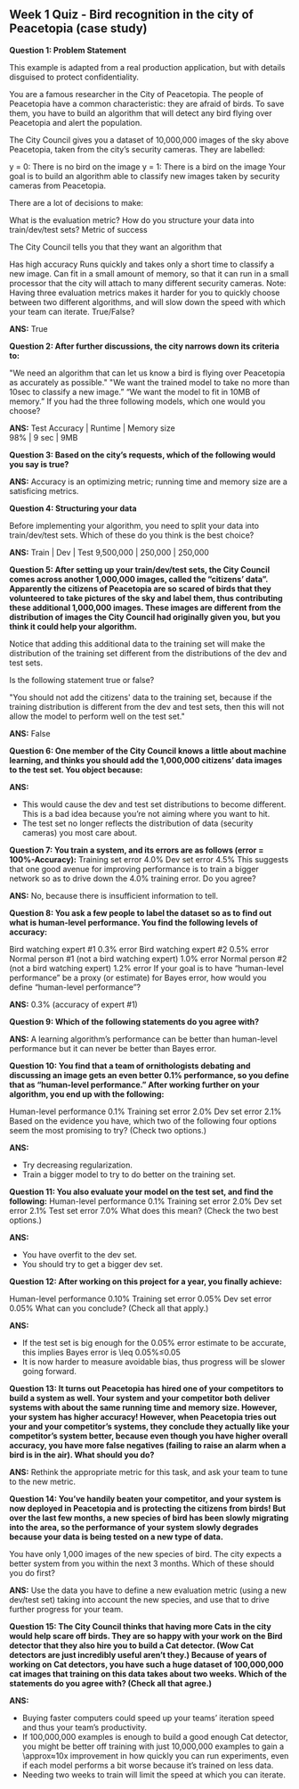 ## Week 1 Quiz - Bird recognition in the city of Peacetopia (case study)

**Question 1: Problem Statement**

This example is adapted from a real production application, but with details disguised to protect confidentiality.


You are a famous researcher in the City of Peacetopia. The people of Peacetopia have a common characteristic: they are afraid of birds. To save them, you have to build an algorithm that will detect any bird flying over Peacetopia and alert the population.

The City Council gives you a dataset of 10,000,000 images of the sky above Peacetopia, taken from the city’s security cameras. They are labelled:

y = 0: There is no bird on the image
y = 1: There is a bird on the image
Your goal is to build an algorithm able to classify new images taken by security cameras from Peacetopia.

There are a lot of decisions to make:

What is the evaluation metric?
How do you structure your data into train/dev/test sets?
Metric of success

The City Council tells you that they want an algorithm that

Has high accuracy
Runs quickly and takes only a short time to classify a new image. 
Can fit in a small amount of memory, so that it can run in a small processor that the city will attach to many different security cameras.
Note: Having three evaluation metrics makes it harder for you to quickly choose between two different algorithms, and will slow down the speed with which your team can iterate. True/False?


**ANS:** True


**Question 2: After further discussions, the city narrows down its criteria to:**

"We need an algorithm that can let us know a bird is flying over Peacetopia as accurately as possible."
"We want the trained model to take no more than 10sec to classify a new image.” 
“We want the model to fit in 10MB of memory.” 
If you had the three following models, which one would you choose?


**ANS:**
Test Accuracy	| Runtime |	Memory size \
98%	| 9 sec	| 9MB

**Question 3: Based on the city’s requests, which of the following would you say is true?**

**ANS:** Accuracy is an optimizing metric; running time and memory size are a satisficing metrics.

**Question 4: Structuring your data**

Before implementing your algorithm, you need to split your data into train/dev/test sets. Which of these do you think is the best choice?

**ANS:**
Train |	Dev |	Test
9,500,000 |	250,000 |	250,000

**Question 5:
After setting up your train/dev/test sets, the City Council comes across another 1,000,000 images, called the “citizens’ data”. Apparently the citizens of Peacetopia are so scared of birds that they volunteered to take pictures of the sky and label them, thus contributing these additional 1,000,000 images. These images are different from the distribution of images the City Council had originally given you, but you think it could help your algorithm.**

Notice that adding this additional data to the training set will make the distribution of the training set different from the distributions of the dev and test sets.

Is the following statement true or false?

"You should not add the citizens' data to the training set, because if the training distribution is different from the dev and test sets, then this will not allow the model to perform well on the test set."

**ANS:** False

**Question 6: One member of the City Council knows a little about machine learning, and thinks you should add the 1,000,000 citizens’ data images to the test set. You object because:**

**ANS:**
* This would cause the dev and test set distributions to become different. This is a bad idea because you’re not aiming where you want to hit.
* The test set no longer reflects the distribution of data (security cameras) you most care about.


**Question 7: You train a system, and its errors are as follows (error = 100%-Accuracy):**
Training set error	4.0%
Dev set error	4.5%
This suggests that one good avenue for improving performance is to train a bigger network so as to drive down the 4.0% training error. Do you agree?

**ANS:** No, because there is insufficient information to tell.

**Question 8: You ask a few people to label the dataset so as to find out what is human-level performance. You find the following levels of accuracy:**

Bird watching expert #1	0.3% error
Bird watching expert #2	0.5% error
Normal person #1 (not a bird watching expert)	1.0% error
Normal person #2 (not a bird watching expert)	1.2% error
If your goal is to have “human-level performance” be a proxy (or estimate) for Bayes error, how would you define “human-level performance”?

**ANS:** 0.3% (accuracy of expert #1) 

**Question 9: Which of the following statements do you agree with?**

**ANS:** A learning algorithm’s performance can be better than human-level performance but it can never be better than Bayes error.

**Question 10: You find that a team of ornithologists debating and discussing an image gets an even better 0.1% performance, so you define that as “human-level performance.” After working further on your algorithm, you end up with the following:**

Human-level performance	0.1%
Training set error	2.0%
Dev set error	2.1%
Based on the evidence you have, which two of the following four options seem the most promising to try? (Check two options.)

**ANS:**
* Try decreasing regularization.
* Train a bigger model to try to do better on the training set.


**Question 11: You also evaluate your model on the test set, and find the following:**
Human-level performance	0.1%
Training set error	2.0%
Dev set error 	2.1%
Test set error	7.0%
What does this mean? (Check the two best options.)

**ANS:**
* You have overfit to the dev set. 
* You should try to get a bigger dev set.


**Question 12: After working on this project for a year, you finally achieve:**

Human-level performance	0.10%
Training set error	0.05%
Dev set error	0.05%
What can you conclude? (Check all that apply.)

**ANS:**
* If the test set is big enough for the 0.05% error estimate to be accurate, this implies Bayes error is \leq 0.05%≤0.05 
* It is now harder to measure avoidable bias, thus progress will be slower going forward.

**Question 13: It turns out Peacetopia has hired one of your competitors to build a system as well. Your system and your competitor both deliver systems with about the same running time and memory size. However, your system has higher accuracy! However, when Peacetopia tries out your and your competitor’s systems, they conclude they actually like your competitor’s system better, because even though you have higher overall accuracy, you have more false negatives (failing to raise an alarm when a bird is in the air). What should you do?**

**ANS:**
Rethink the appropriate metric for this task, and ask your team to tune to the new metric. 

**Question 14: You’ve handily beaten your competitor, and your system is now deployed in Peacetopia and is protecting the citizens from birds! But over the last few months, a new species of bird has been slowly migrating into the area, so the performance of your system slowly degrades because your data is being tested on a new type of data.**

You have only 1,000 images of the new species of bird. The city expects a better system from you within the next 3 months. Which of these should you do first?

**ANS:**
Use the data you have to define a new evaluation metric (using a new dev/test set) taking into account the new species, and use that to drive further progress for your team. 

**Question 15: The City Council thinks that having more Cats in the city would help scare off birds. They are so happy with your work on the Bird detector that they also hire you to build a Cat detector. (Wow Cat detectors are just incredibly useful aren’t they.) Because of years of working on Cat detectors, you have such a huge dataset of 100,000,000 cat images that training on this data takes about two weeks. Which of the statements do you agree with? (Check all that agree.)**

**ANS:**
* Buying faster computers could speed up your teams’ iteration speed and thus your team’s productivity. 
* If 100,000,000 examples is enough to build a good enough Cat detector, you might be better off training with just 10,000,000 examples to gain a \approx≈10x improvement in how quickly you can run experiments, even if each model performs a bit worse because it’s trained on less data.
* Needing two weeks to train will limit the speed at which you can iterate.

